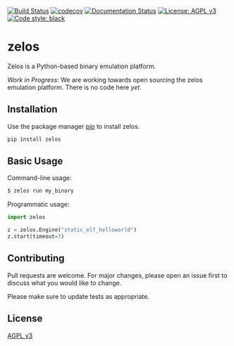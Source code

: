 [![Build Status](https://dev.azure.com/kevin0853/zelos/_apis/build/status/zeropointdynamics.zelos?branchName=master)](https://dev.azure.com/kevin0853/zelos/_build/latest?definitionId=1&branchName=master)
[![codecov](https://codecov.io/gh/zeropointdynamics/zelos/branch/master/graph/badge.svg)](https://codecov.io/gh/zeropointdynamics/zelos)
[![Documentation Status](https://readthedocs.org/projects/zelos/badge/?version=latest)](https://zelos.readthedocs.io/en/latest/?badge=latest)
[![License: AGPL v3](https://img.shields.io/badge/License-AGPL%20v3-blue.svg)](https://www.gnu.org/licenses/agpl-3.0)
<a href="https://github.com/psf/black"><img alt="Code style: black" src="https://img.shields.io/badge/code%20style-black-000000.svg"></a>

# zelos
Zelos is a Python-based binary emulation platform.

*Work in Progress*: We are working towards open sourcing the zelos emulation platform. There is no code here *yet*.

## Installation

Use the package manager [pip](https://pip.pypa.io/en/stable/) to install zelos.

```bash
pip install zelos
```

## Basic Usage

Command-line usage:
```bash
$ zelos run my_binary
```

Programmatic usage:
```python
import zelos

z = zelos.Engine("static_elf_helloworld")
z.start(timeout=3)
```

## Contributing
Pull requests are welcome. For major changes, please open an issue first to discuss what you would like to change.

Please make sure to update tests as appropriate.

## License
[AGPL v3](https://www.gnu.org/licenses/agpl-3.0.en.html)
